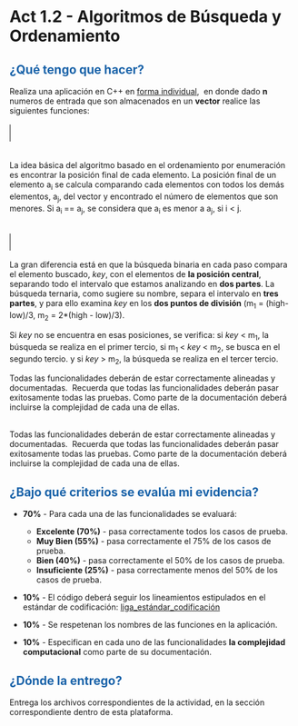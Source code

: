 # Act 1.2 - Algoritmos de Búsqueda y Ordenamiento

## <span style="color: rgb(26, 99, 169);">¿Qué tengo que hacer?</span> 
Realiza una aplicación en C++ en <span style="text-decoration: underline;">forma individual</span>,  en donde dado **n** numeros de entrada que son almacenados en un **vector<int>** realice las siguientes funciones:

<table style="height: 30px; width: 0%; border-collapse: collapse; border-style: solid;" border="1">
<tbody>
<tr style="height: 24px;">
<td style="width: 33.7684%; height: 30px; background-color: #1963a9;" rowspan="5"><span style="font-size: 18pt; color: #ffffff;">ordenaEnumeracion</span></td>
<td style="width: 12.3888%; height: 10px; background-color: #008bf7;">Descripci&oacute;n</td>
<td style="width: 53.7118%; height: 10px; background-color: #b7dbff;">
<p>Ordene en forma ascendente los datos con el m&eacute;todo de Intercambio</p>
</td>
</tr>
<tr style="height: 24px;">
<td style="width: 12.3888%; height: 10px; background-color: #008bf7;">Entrada</td>
<td style="width: 53.7118%; height: 10px; background-color: #b7dbff;">Un vector&lt;int&gt; con los n numeros</td>
</tr>
<tr style="height: 24px;">
<td style="width: 12.3888%; height: 0px; background-color: #008bf7;">Salida</td>
<td style="width: 53.7118%; height: 0px; background-color: #b7dbff;">Nada</td>
</tr>
<tr style="height: 24px;">
<td style="width: 12.3888%; height: 0px; background-color: #008bf7;"><span style="color: #000000;">Precondici&oacute;n</span></td>
<td style="width: 53.7118%; height: 0px; background-color: #b7dbff;"><span style="color: #000000;">El vector&lt;int&gt; debe contener los n n&uacute;meros</span></td>
</tr>
<tr style="height: 24px;">
<td style="width: 12.3888%; height: 10px; background-color: #008bf7;"><span style="color: #000000;">Postcondici&oacute;n</span></td>
<td style="width: 53.7118%; height: 10px; background-color: #b7dbff;"><span style="color: #000000;">El vector&lt;int&gt; contendr&aacute; los datos ya ordenados</span></td>
</tr>
</tbody>
</table>
<br />La idea b&aacute;sica del algoritmo basado en el ordenamiento por enumeraci&oacute;n es encontrar la posici&oacute;n final de cada elemento. La posici&oacute;n final de un elemento a<sub>i</sub> se calcula comparando cada elementos con todos los dem&aacute;s elementos, a<sub>j</sub>, del vector y encontrado el n&uacute;mero de elementos que son menores. Si a<sub>i </sub>== a<sub>j</sub>, se considera que a<sub>i</sub> es menor a a<sub>j</sub>, si i &lt; j.<br /><br />

<table style="height: 30px; width: 0%; border-collapse: collapse; border-style: solid;" border="1">
<tbody>
<tr style="height: 24px;">
<td style="width: 30%; height: 30px; background-color: #1963a9;" rowspan="5"><span style="font-size: 18pt; color: #ffffff;">busqTernaria</span></td>
<td style="width: 0px; height: 10px; background-color: #008bf7;">Descripci&oacute;n</td>
<td style="width: 0px; height: 10px; background-color: #b7dbff;">
<p>Usando la b&uacute;squeda ternaria, buscar un dato entero dentro del vector.</p>
</td>
</tr>
<tr style="height: 24px;">
<td style="width: 0px; height: 10px; background-color: #008bf7;">Entrada</td>
<td style="width: 0px; height: 10px; background-color: #b7dbff;">El vector &lt;int&gt; ordenado y el dato entero que se desea buscar.</td>
</tr>
<tr style="height: 24px;">
<td style="width: 0px; height: 0px; background-color: #008bf7;">Salida</td>
<td style="width: 0px; height: 0px; background-color: #b7dbff;">El &iacute;ndice donde se encuentra el dato o -1 en caso de que no se localice.</td>
</tr>
<tr style="height: 24px;">
<td style="width: 0px; height: 0px; background-color: #008bf7;"><span style="color: #000000;">Precondici&oacute;n</span></td>
<td style="width: 0px; height: 0px; background-color: #b7dbff;"><span style="color: #000000;">El vector&lt;int&gt; debe contener los n n&uacute;meros ordenados en forma ascendente</span></td>
</tr>
<tr style="height: 24px;">
<td style="width: 0px; height: 10px; background-color: #008bf7;"><span style="color: #000000;">Postcondici&oacute;n</span></td>
<td style="width: 0px; height: 10px; background-color: #b7dbff;"><span style="color: #000000;">Ninguna</span></td>
</tr>
</tbody>
</table>
<p><span>La gran diferencia est&aacute; en que la b&uacute;squeda binaria en cada paso compara el elemento buscado, <em>key</em>, con el elementos de </span><strong>la posici&oacute;n central</strong><span>, separando todo el intervalo que estamos analizando en&nbsp;</span><strong>dos partes</strong><span>. La b&uacute;squeda ternaria, como sugiere su nombre, separa el intervalo en&nbsp;</span><strong>tres partes</strong><span>, y para ello examina <em>key</em> en los </span><strong>dos puntos de divisi&oacute;n</strong><span> (m<sub>1</sub> = (high-low)/3, m<sub>2</sub> = 2*(high - low)/3).</span></p>
<p><span>Si <em>key</em> no se encuentra en esas posiciones, se verifica: si <em>key</em> &lt; m<sub>1</sub>, la b&uacute;squeda se realiza en el primer tercio, si m<sub>1 </sub>&lt; <em>key</em> &lt; m<sub>2</sub>, se busca en el segundo tercio. y si <em>key</em> &gt; m<sub>2</sub>, la b&uacute;squeda se realiza en el tercer tercio.&nbsp;</span></p>
<p>Todas las funcionalidades deber&aacute;n de estar correctamente alineadas y documentadas.&nbsp; Recuerda que todas las funcionalidades deber&aacute;n pasar exitosamente todas las pruebas. Como parte de la documentaci&oacute;n deber&aacute; incluirse la complejidad de cada una de ellas.</p>

<br>Todas las funcionalidades deberán de estar correctamente alineadas y documentadas.&nbsp; Recuerda que todas las funcionalidades deberán pasar exitosamente todas las pruebas. Como parte de la documentación deberá incluirse la complejidad de cada una de ellas.

## <span style="color: rgb(26, 99, 169);">**¿Bajo qué criterios se evalúa mi evidencia?**</span>

- **70%** - Para cada una de las funcionalidades se evaluará:
        
    - **Excelente (70%)** - pasa correctamente todos los casos de prueba.
    - **Muy Bien (55%)** - pasa correctamente el 75% de los casos de prueba.
    - **Bien (40%)** - pasa correctamente el 50% de los casos de prueba.
    - **Insuficiente (25%)** - pasa correctamente menos del 50% de los casos de prueba.
    

- **10%** - El código deberá seguir los lineamientos estipulados en el estándar de codificación: <span class="instructure_file_holder link_holder">[liga_estándar_codificación](estandar.pdf)</span>
- **10%** - Se respetenan los nombres de las funciones en la aplicación.
- **10%** - Especifican en cada uno de las funcionalidades **la complejidad computacional** como parte de su documentación.

## <span style="color: rgb(26, 99, 169);">**¿Dónde la entrego?**</span>
Entrega los archivos correspondientes de la actividad, en la sección correspondiente dentro de esta plataforma.

